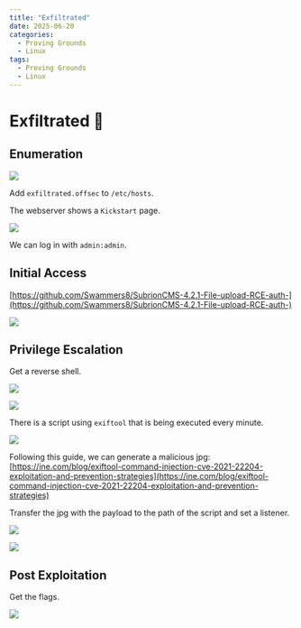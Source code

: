 ```yaml
---
title: "Exfiltrated"
date: 2025-06-20
categories:
  - Proving Grounds
  - Linux
tags:
  - Proving Grounds
  - Linux
---
```


# Exfiltrated 🔹
<!-- more -->

## Enumeration

![](../assets/Pasted%20image%2020250403225903.png)

Add `exfiltrated.offsec` to `/etc/hosts`.

The webserver shows a `Kickstart` page.

![](../assets/Pasted%20image%2020250403230105.png)

We can log in with `admin:admin`.

## Initial Access

[https://github.com/Swammers8/SubrionCMS-4.2.1-File-upload-RCE-auth-](https://github.com/Swammers8/SubrionCMS-4.2.1-File-upload-RCE-auth-)

![](../assets/Pasted%20image%2020250404002314.png)

## Privilege Escalation

Get a reverse shell.

![](../assets/Pasted%20image%2020250404003535.png)

![](../assets/Pasted%20image%2020250404003541.png)

There is a script using `exiftool` that is being executed every minute.

![](../assets/Pasted%20image%2020250404014546.png)

Following this guide, we can generate a malicious jpg: [https://ine.com/blog/exiftool-command-injection-cve-2021-22204-exploitation-and-prevention-strategies](https://ine.com/blog/exiftool-command-injection-cve-2021-22204-exploitation-and-prevention-strategies)

Transfer the jpg with the payload to the path of the script and set a listener.

![](../assets/Pasted%20image%2020250404014506.png)

![](../assets/Pasted%20image%2020250404014559.png)

## Post Exploitation

Get the flags.

![](../assets/Pasted%20image%2020250404014618.png)
